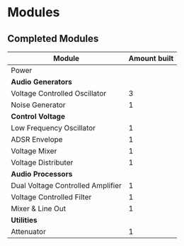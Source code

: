 # Modules

## Completed Modules

| Module                            | Amount built  | 
| --------------------------------- | ------------- | 
| Power                             |               |
| **Audio Generators**                              |
| Voltage Controlled Oscillator     | 3             |
| Noise Generator                   | 1             | 
| **Control Voltage**                               |
| Low Frequency Oscillator          | 1             |
| ADSR Envelope                     | 1             |
| Voltage Mixer                     | 1             |
| Voltage Distributer               | 1             |
| **Audio Processors**                              |
| Dual Voltage Controlled Amplifier | 1             |
| Voltage Controlled Filter         | 1             |
| Mixer & Line Out                  | 1             |
| **Utilities**                                     |
| Attenuator                        | 1             |